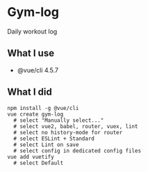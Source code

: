 Gym-log
======
Daily workout log

## What I use
* @vue/cli 4.5.7

## What I did
```
npm install -g @vue/cli
vue create gym-log
  # select "Manually select..."
  # select vue2, babel, router, vuex, lint
  # select no history-mode for router
  # select ESLint + Standard
  # select Lint on save
  # select config in dedicated config files
vue add vuetify
  # select Default
```
